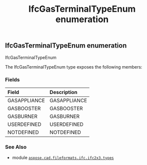 ﻿---
title: IfcGasTerminalTypeEnum enumeration
second_title: Aspose.CAD for Python via .NET API References
description: 
type: docs
weight: 2370
url: /aspose.cad.fileformats.ifc.ifc2x3.types/ifcgasterminaltypeenum/
is_root: false
---

## IfcGasTerminalTypeEnum enumeration

IfcGasTerminalTypeEnum



The IfcGasTerminalTypeEnum type exposes the following members:

### Fields
| Field | Description |
| :- | :- |
| GASAPPLIANCE | GASAPPLIANCE |
| GASBOOSTER | GASBOOSTER |
| GASBURNER | GASBURNER |
| USERDEFINED | USERDEFINED |
| NOTDEFINED | NOTDEFINED |



### See Also
* module [`aspose.cad.fileformats.ifc.ifc2x3.types`](..)
